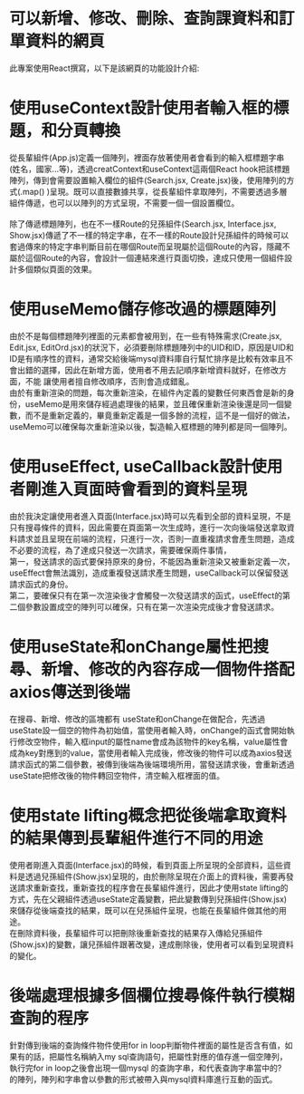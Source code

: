 # 可以新增、修改、刪除、查詢課資料和訂單資料的網頁

此專案使用React撰寫，以下是該網頁的功能設計介紹:

# 使用useContext設計使用者輸入框的標題，和分頁轉換
從長輩組件(App.js)定義一個陣列，裡面存放著使用者會看到的輸入框標題字串(姓名，國家...等)，透過creatContext和useContext這兩個React hook把該標題陣列，傳到會需要設置輸入欄位的組件(Search.jsx, Create.jsx)後，使用陣列的方式(.map() )呈現。既可以直接數據共享，從長輩組件拿取陣列，不需要透過多層組件傳遞，也可以以陣列的方式呈現，不需要一個一個設置欄位。<br>
<br>
除了傳遞標題陣列，也在不一樣Route的兒孫組件(Search.jsx, Interface.jsx, Show.jsx)傳遞了不一樣的特定字串，在不一樣的Route設計兒孫組件的時候可以套過傳來的特定字串判斷目前在哪個Route而呈現屬於這個Route的內容，隱藏不屬於這個Route的內容，會設計一個連結來進行頁面切換，達成只使用一個組件設計多個類似頁面的效果。<br>

# 使用useMemo儲存修改過的標題陣列
由於不是每個標題陣列裡面的元素都會被用到，在一些有特殊需求(Create.jsx, Edit.jsx, EditOrd.jsx)的狀況下，必須要刪除標題陣列中的UID和ID，原因是UID和ID是有順序性的資料，通常交給後端mysql資料庫自行幫忙排序是比較有效率且不會出錯的選擇，因此在新增方面，使用者不用去記順序新增資料就好，在修改方面，不能
讓使用者擅自修改順序，否則會造成錯亂。<br>
由於有重新渲染的問題，每次重新渲染，在組件內定義的變數任何東西會是新的身份，useMemo是用來儲存經過處理後的結果，並且確保重新渲染後還是同一個變數，而不是重新定義的，畢竟重新定義是一個多餘的流程，這不是一個好的做法，useMemo可以確保每次重新渲染以後，製造輸入框標題的陣列都是同一個陣列。

# 使用useEffect, useCallback設計使用者剛進入頁面時會看到的資料呈現
由於我決定讓使用者進入頁面(Interface.jsx)時可以先看到全部的資料呈現，不是只有搜尋條件的資料，因此需要在頁面第一次生成時，進行一次向後端發送拿取資料請求並且呈現在前端的流程，只進行一次，否則一直重複請求會產生問題，造成不必要的流程，為了達成只發送一次請求，需要確保兩件事情，<br>
第一，發送請求的函式要保持原來的身份，不能因為重新渲染又被重新定義一次，useEffect會無法識別，造成重複發送請求產生問題，useCallback可以保留發送請求函式的身份。<br>
第二，要確保只有在第一次渲染後才會觸發一次發送請求的函式，useEffect的第二個參數設置成空的陣列可以確保，只有在第一次渲染完成後才會發送請求。

# 使用useState和onChange屬性把搜尋、新增、修改的內容存成一個物件搭配axios傳送到後端
在搜尋、新增、修改的區塊都有 useState和onChange在做配合，先透過useState設一個空的物件為初始值，當使用者輸入時，onChange的函式會開始執行修改空物件，輸入框input的屬性name會成為該物件的key名稱，value屬性會成為key對應到的value，當使用者輸入完成後，修改後的物件可以成為axios發送請求函式的第二個參數，被傳到後端為後端環境所用，當發送請求後，會重新透過useState把修改後的物件轉回空物件，清空輸入框裡面的值。

# 使用state lifting概念把從後端拿取資料的結果傳到長輩組件進行不同的用途
使用者剛進入頁面(Interface.jsx)的時候，看到頁面上所呈現的全部資料，這些資料是透過兒孫組件(Show.jsx)呈現的，由於刪除呈現在介面上的資料後，需要再發送請求重新查找，重新查找的程序會在長輩組件進行，因此才使用state lifting的方式，先在父親組件透過useState定義變數，把此變數傳到兒孫組件(Show.jsx)來儲存從後端查找的結果，既可以在兒孫組件呈現，也能在長輩組件做其他的用途。<br>
在刪除資料後，長輩組件可以把刪除後重新查找的結果存入傳給兒孫組件(Show.jsx)的變數，讓兒孫組件跟著改變，達成刪除後，使用者可以看到呈現資料的變化。

# 後端處理根據多個欄位搜尋條件執行模糊查詢的程序
針對傳到後端的查詢條件物件使用for in loop判斷物件裡面的屬性是否含有值，如果有的話，把屬性名稱納入my sql查詢語句，把屬性對應的值存進一個空陣列，執行完for in loop之後會出現一個mysql 的查詢字串，和代表查詢字串當中的?　的陣列，陣列和字串會以參數的形式被帶入與mysql資料庫進行互動的函式。





